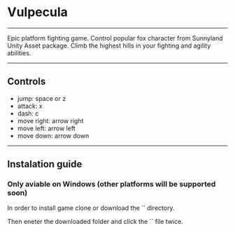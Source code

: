 # Vulpecula

---

Epic platform fighting game. Control popular fox character from Sunnyland Unity Asset package. 
Climb the highest hills in your fighting and agility abilities.

---

## Controls

- jump: space or z
- attack: x
- dash: c
- move right: arrow right
- move left: arrow left
- move down: arrow down

---

## Instalation guide
### Only aviable on Windows (other platforms will be supported soon)

In order to install game clone or download the `` directory.

Then eneter the downloaded folder and click the `` file twice.
